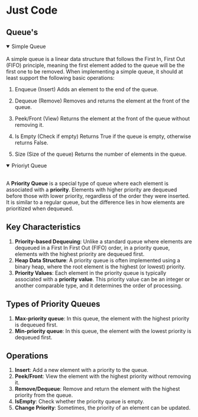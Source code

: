 # Just Code

## Queue's

<details open>
<summary>Simple Queue</summary>
<br>
A simple queue is a linear data structure that follows the First In,
First Out (FIFO) principle, meaning the first element added to the queue
will be the first one to be removed.
When implementing a simple queue, it should at least support
the following basic operations:

1. Enqueue (Insert)
Adds an element to the end of the queue.

2. Dequeue (Remove)
Removes and returns the element at the front of the queue.

3. Peek/Front (View)
Returns the element at the front of the queue without removing it.

4. Is Empty (Check if empty)
Returns True if the queue is empty, otherwise returns False.

5. Size (Size of the queue)
Returns the number of elements in the queue.
</details>


<details open>
<summary>Prioriyt Queue</summary>
<br>

A **Priority Queue** is a special type of queue where each element is associated with a 
**priority**. Elements with higher priority are dequeued before those with lower priority, 
regardless of the order they were inserted. It is similar to a regular queue, but the difference 
lies in how elements are prioritized when dequeued.

## Key Characteristics
1. **Priority-based Dequeuing**: Unlike a standard queue where elements are dequeued in a 
   First In First Out (FIFO) order, in a priority queue, elements with the highest priority 
   are dequeued first.
2. **Heap Data Structure**: A priority queue is often implemented using a binary heap, 
   where the root element is the highest (or lowest) priority.
3. **Priority Values**: Each element in the priority queue is typically associated with a 
   **priority value**. This priority value can be an integer or another comparable type, 
   and it determines the order of processing.

## Types of Priority Queues
1. **Max-priority queue**: In this queue, the element with the highest priority is 
   dequeued first.
2. **Min-priority queue**: In this queue, the element with the lowest priority is 
   dequeued first.

## Operations
1. **Insert**: Add a new element with a priority to the queue.
2. **Peek/Front**: View the element with the highest priority without removing it.
3. **Remove/Dequeue**: Remove and return the element with the highest priority 
   from the queue.
4. **IsEmpty**: Check whether the priority queue is empty.
5. **Change Priority**: Sometimes, the priority of an element can be updated.

</details>
